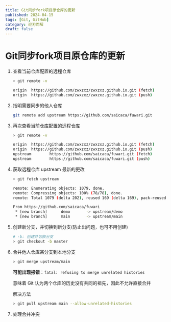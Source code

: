 ```yaml
---
title: Git同步fork项目原仓库的更新
published: 2024-04-15
tags: [Git, GitHub]
category: 迎刃而解
draft: false
---
```


# Git同步fork项目原仓库的更新

1. 查看当前仓库配置的远程仓库

   ```sh
   > git remote -v
   
   origin  https://github.com/zwxzxz/zwxzxz.github.io.git (fetch)
   origin  https://github.com/zwxzxz/zwxzxz.github.io.git (push)
   ```

2. 指明需要同步的他人仓库

   ```sh
   git remote add upstream https://github.com/saicaca/fuwari.git
   ```

3. 再次查看当前仓库配置的远程仓库

   ```sh
   > git remote -v
   
   origin  https://github.com/zwxzxz/zwxzxz.github.io.git (fetch)
   origin  https://github.com/zwxzxz/zwxzxz.github.io.git (push)
   upstream        https://github.com/saicaca/fuwari.git (fetch)
   upstream        https://github.com/saicaca/fuwari.git (push)
   ```

4. 获取远程仓库 upstream 最新的更改

   ```sh
   > git fetch upstream
   
   remote: Enumerating objects: 1079, done.
   remote: Compressing objects: 100% (78/78), done.
   remote: Total 1079 (delta 202), reused 169 (delta 169), pack-reused 832Receiving objects: 100% (1079/1079), 2.87 MiB | 2.78 MiB/s, done.
   
   From https://github.com/saicaca/fuwari
    * [new branch]      demo       -> upstream/demo
    * [new branch]      main       -> upstream/main
   ```

5. 创建新分支，并切换到新分支(防止出问题，也可不用创建)

   ```sh
   # -b: 创建并切换分支
   > git checkout -b master
   ```

6. 合并他人仓库某分支到本地分支

   ```sh
   > git merge upstream/main
   ```

   

   **可能出现报错**：`fatal: refusing to merge unrelated histories`

   意味着 Git 认为两个仓库的历史没有共同的祖先，因此不允许直接合并

   解决方法

   ```sh
   > git pull upstream main --allow-unrelated-histories
   ```

7. 处理合并冲突